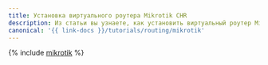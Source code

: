 ```yaml
---
title: Установка виртуального роутера Mikrotik CHR
description: Из статьи вы узнаете, как установить виртуальный роутер Mikrotik CHR.
canonical: '{{ link-docs }}/tutorials/routing/mikrotik'
---
```


{% include [mikrotik](../../_tutorials/infrastructure/mikrotik.md) %}
